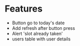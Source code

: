 # Features

* Button go to today's date
* Add refresh after button press
* Alert 'slot already taken'
* users table with user details